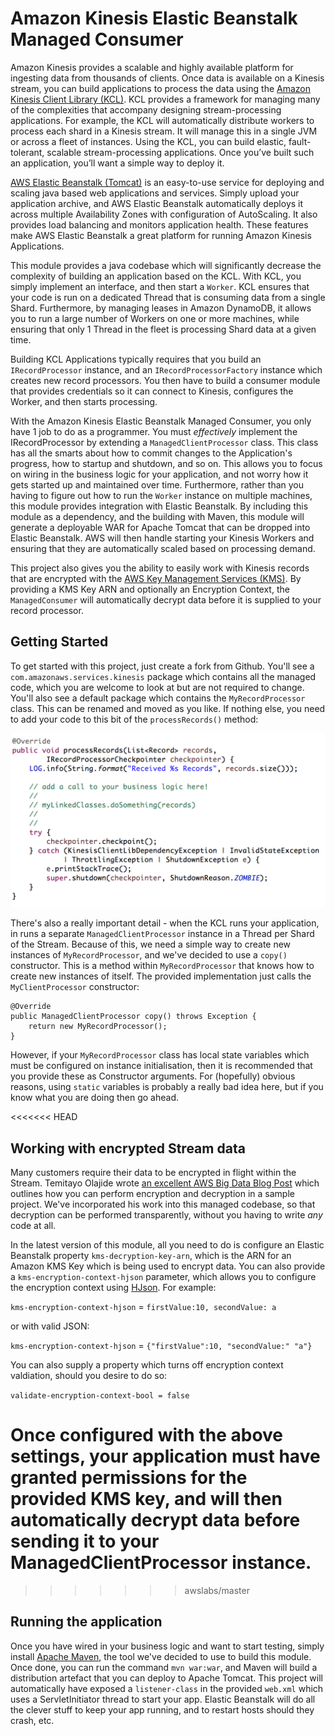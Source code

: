 # Amazon Kinesis Elastic Beanstalk Managed Consumer

Amazon Kinesis provides a scalable and highly available platform for ingesting data from thousands of clients. Once data is available on a Kinesis stream, you can build applications to process the data using the [Amazon Kinesis Client Library (KCL)](http://docs.aws.amazon.com/streams/latest/dev/developing-consumers-with-kcl.html). KCL provides a framework for managing many of the complexities that accompany designing stream-processing applications. For example, the KCL will automatically distribute workers to process each shard in a Kinesis stream. It will manage this in a single JVM or across a fleet of instances. Using the KCL, you can build elastic, fault-tolerant, scalable stream-processing applications. Once you’ve built such an application, you’ll want a simple way to deploy it.

[AWS Elastic Beanstalk (Tomcat)](http://docs.aws.amazon.com/elasticbeanstalk/latest/dg/java-tomcat-platform.html) is an easy-to-use service for deploying and scaling java based web applications and services. Simply upload your application archive, and AWS Elastic Beanstalk automatically deploys it across multiple Availability Zones with configuration of AutoScaling. It also provides load balancing and monitors application health. These features make AWS Elastic Beanstalk a great platform for running Amazon Kinesis Applications.

This module provides a java codebase which will significantly decrease the complexity of building an application based on the KCL. With KCL, you simply implement an interface, and then start a `Worker`. KCL ensures that your code is run on a dedicated Thread that is consuming data from a single Shard. Furthermore, by managing leases in Amazon DynamoDB, it allows you to run a large number of Workers on one or more machines, while ensuring that only 1 Thread in the fleet is processing Shard data at a given time.

Building KCL Applications typically requires that you build an `IRecordProcessor` instance, and an `IRecordProcessorFactory` instance which creates new record processors. You then have to build a consumer module that provides credentials so it can connect to Kinesis, configures the Worker, and then starts processing.

With the Amazon Kinesis Elastic Beanstalk Managed Consumer, you only have 1 job to do as a programmer. You must *effectively* implement the IRecordProcessor by extending a `ManagedClientProcessor` class. This class has all the smarts about how to commit changes to the Application's progress, how to startup and shutdown, and so on. This allows you to focus on wiring in the business logic for your application, and not worry how it gets started up and maintained over time. Furthermore, rather than you having to figure out how to run the `Worker` instance on multiple machines, this module provides integration with Elastic Beanstalk. By including this module as a dependency, and the building with Maven, this module will generate a deployable WAR for Apache Tomcat that can be dropped into Elastic Beanstalk. AWS will then handle starting your Kinesis Workers and ensuring that they are automatically scaled based on processing demand.

This project also gives you the ability to easily work with Kinesis records that are encrypted with the [AWS Key Management Services (KMS)](https://aws.amazon.com/kms). By providing a KMS Key ARN and optionally an Encryption Context, the `ManagedConsumer` will automatically decrypt data before it is supplied to your record processor.

## Getting Started

To get started with this project, just create a fork from Github. You'll see a `com.amazonaws.services.kinesis` package which contains all the managed code, which you are welcome to look at but are not required to change. You'll also see a default package which contains the `MyRecordProcessor` class. This can be renamed and moved as you like. If nothing else, you need to add your code to this bit of the `processRecords()` method:

![Image](MyClientProcessorProcessRecords.png)

There's also a really important detail - when the KCL runs your application, in runs a separate `ManagedClientProcessor` instance in a Thread per Shard of the Stream. Because of this, we need a simple way to create new instances of `MyRecordProcessor`, and we've decided to use a `copy()` constructor. This is a method within `MyRecordProcessor` that knows how to create new instances of itself. The provided implementation just calls the `MyClientProcessor` constructor:

```	
@Override
public ManagedClientProcessor copy() throws Exception {
	return new MyRecordProcessor();
}
```

However, if your `MyRecordProcessor` class has local state variables which must be configured on instance initialisation, then it is recommended that you provide these as Constructor arguments. For (hopefully) obvious reasons, using `static` variables is probably a really bad idea here, but if you know what you are doing then go ahead.

<<<<<<< HEAD
## Working with encrypted Stream data

Many customers require their data to be encrypted in flight within the Stream. Temitayo Olajide wrote [an excellent AWS Big Data Blog Post](https://aws.amazon.com/blogs/big-data/encrypt-and-decrypt-amazon-kinesis-records-using-aws-kms) which outlines how you can perform encryption and decryption in a sample project. We've incorporated his work into this managed codebase, so that decryption can be performed transparently, without you having to write *any* code at all.

In the latest version of this module, all you need to do is configure an Elastic Beanstalk property `kms-decryption-key-arn`, which is the ARN for an Amazon KMS Key which is being used to encrypt data. You can also provide a `kms-encryption-context-hjson` parameter, which allows you to configure the encryption context using [HJson](https://hjson.org). For example:

`kms-encryption-context-hjson` = `firstValue:10, secondValue: a`

or with valid JSON:

`kms-encryption-context-hjson` = `{"firstValue":10, "secondValue:" "a"}`

You can also supply a property which turns off encryption context valdiation, should you desire to do so:

`validate-encryption-context-bool = false`

Once configured with the above settings, your application must have granted permissions for the provided KMS key, and will then automatically decrypt data before sending it to your ManagedClientProcessor instance.
=======

>>>>>>> awslabs/master

## Running the application

Once you have wired in your business logic and want to start testing, simply install [Apache Maven](https://maven.apache.org), the tool we've decided to use to build this module. Once done, you can run the command `mvn war:war`, and Maven will build a distribution artefact that you can deploy to Apache Tomcat. This project will automatically have exposed a `listener-class` in the provided `web.xml` which uses a ServletInitiator thread to start your app. Elastic Beanstalk will do all the clever stuff to keep your app running, and to restart hosts should they crash, etc.